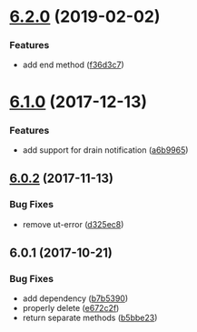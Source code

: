 # [6.2.0](https://github.com/softwaregroup-bg/ut-queue/compare/v6.1.0...v6.2.0) (2019-02-02)


### Features

* add end method ([f36d3c7](https://github.com/softwaregroup-bg/ut-queue/commit/f36d3c7))



<a name="6.1.0"></a>
# [6.1.0](https://github.com/softwaregroup-bg/ut-queue/compare/v6.0.2...v6.1.0) (2017-12-13)


### Features

* add support for drain notification ([a6b9965](https://github.com/softwaregroup-bg/ut-queue/commit/a6b9965))



<a name="6.0.2"></a>
## [6.0.2](https://github.com/softwaregroup-bg/ut-queue/compare/v6.0.1...v6.0.2) (2017-11-13)


### Bug Fixes

* remove ut-error ([d325ec8](https://github.com/softwaregroup-bg/ut-queue/commit/d325ec8))



<a name="6.0.1"></a>
## 6.0.1 (2017-10-21)


### Bug Fixes

* add dependency ([b7b5390](https://github.com/softwaregroup-bg/ut-queue/commit/b7b5390))
* properly delete ([e672c2f](https://github.com/softwaregroup-bg/ut-queue/commit/e672c2f))
* return separate methods ([b5bbe23](https://github.com/softwaregroup-bg/ut-queue/commit/b5bbe23))



